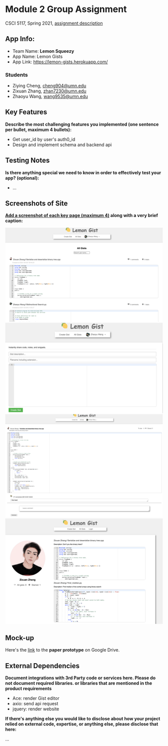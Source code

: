 # Module 2 Group Assignment

CSCI 5117, Spring 2021, [assignment description](https://canvas.umn.edu/courses/217951/pages/project-1)

## App Info:

* Team Name: **Lemon Squeezy**
* App Name: Lemon Gists
* App Link: <https://lemon-gists.herokuapp.com/>

### Students

* Ziying Cheng, cheng904@umn.edu
* Zixuan Zhang, zhan7230@umn.edu
* Zhaoyu Wang, wang9535@umn.edu


## Key Features

**Describe the most challenging features you implemented
(one sentence per bullet, maximum 4 bullets):**

* Get user_id by user's auth0_id
* Design and implement schema and backend api

## Testing Notes

**Is there anything special we need to know in order to effectively test your app? (optional):**

* ...


## Screenshots of Site

**[Add a screenshot of each key page (maximum 4)](https://stackoverflow.com/questions/10189356/how-to-add-screenshot-to-readmes-in-github-repository)
along with a very brief caption:**

![All Gists Page](./static/img/all_gist_page.png?raw=true "Display All Gists")
![Create Gist Page](./static/img/create_gist_page.png?raw=true "Create your Gist")
![Gist Page](./static/img/gist_page.png?raw=true "Display single Gist")
![User Page](./static/img/user_page.png?raw=true "Display User Profile")


## Mock-up 

Here's the [link](https://drive.google.com/file/d/1dfxoe_rPjN6-7FXmW1-2iv5YfL5lZwBw/view?usp=sharing) to the **paper prototype** on Google Drive.



## External Dependencies

**Document integrations with 3rd Party code or services here.
Please do not document required libraries. or libraries that are mentioned in the product requirements**

* Ace: render Gist editor
* axio: send api request
* jquery: render website

**If there's anything else you would like to disclose about how your project
relied on external code, expertise, or anything else, please disclose that
here:**

...
